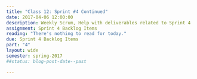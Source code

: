 ```yaml
---
title: "Class 12: Sprint #4 Continued"
date: 2017-04-06 12:00:00
description: Weekly Scrum, Help with deliverables related to Sprint 4
assignment: Sprint 4 Backlog Items
reading: "There's nothing to read for today."
due: Sprint 4 Backlog Items
part: "4"
layout: wide
semester: spring-2017
##status: blog-post-date--past

---
```

